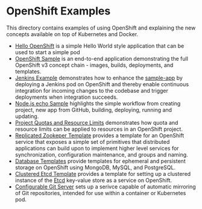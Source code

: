 OpenShift Examples
==================

This directory contains examples of using OpenShift and explaining the new concepts
available on top of Kubernetes and Docker.

* [Hello OpenShift](./hello-openshift) is a simple Hello World style application that can be used to start a simple pod
* [OpenShift Sample](./sample-app) is an end-to-end application demonstrating the full
  OpenShift v3 concept chain - images, builds, deployments, and templates.
* [Jenkins Example](./jenkins) demonstrates how to enhance the [sample-app](./sample-app) by deploying a Jenkins pod on OpenShift and thereby enable continuous integration for incoming changes to the codebase and trigger deployments when integration succeeds.
* [Node.js echo Sample](https://github.com/openshift/nodejs-ex) highlights the simple workflow from creating project, new app from GitHub, building, deploying, running and updating.
* [Project Quotas and Resource Limits](./project-quota) demonstrates how quota and resource limits can be applied to resources in an OpenShift project.
* [Replicated Zookeper Template](./zookeeper) provides a template for an OpenShift service that exposes a simple set of primitives that distributed applications can build upon to implement higher level services for synchronization, configuration maintenance, and groups and naming.
* [Database Templates](./db-templates) provide templates for ephemeral and persistent storage on OpenShift using MongoDB, MySQL, and PostgreSQL.
* [Clustered Etcd Template](./etcd) provides a template for setting up a clustered instance of the [Etcd](https://github.com/coreos/etcd) key-value store as a service on OpenShift.
* [Configurable Git Server](./gitserver) sets up a serivce capable of automatic mirroring of Git repositories, intended for use within a container or Kubernetes pod.
